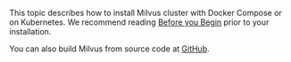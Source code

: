 This topic describes how to install Milvus cluster with Docker Compose or on Kubernetes. We recommend reading [Before you Begin](prerequisite-docker.md) prior to your installation. 

You can also build Milvus from source code at [GitHub](https://github.com/milvus-io/milvus#to-start-developing-milvus).
